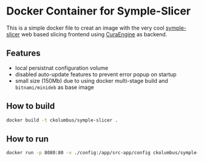 # Docker Container for Symple-Slicer

This is a simple docker file to creat an image with the 
very cool [symple-slicer] web based slicing frontend using
[CuraEngine] as backend.

## Features

* local persistnat configuration volume
* disabled auto-update features to prevent 
  error popup on startup
* small size (150Mb) due to using docker multi-stage build
  and `bitnami/minideb` as base image

## How to build

```sh
docker build -t ckolumbus/symple-slicer .
```

## How to run

```sh
docker run -p 8080:80 -v ./config:/app/src-app/config ckolumbus/symple-slicer
```

[symple-slicer]: https://github.com/SynDaverCO/symple-slicer
[CuraEngine]: https://github.com/Ultimaker/CuraEngine
